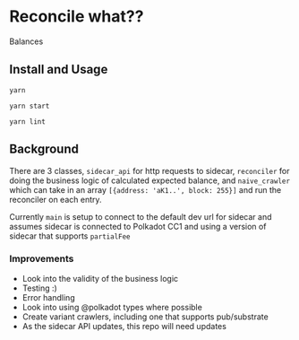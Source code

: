 # Reconcile what??

Balances

## Install and Usage

```
yarn
```

```
yarn start
```

```
yarn lint
```

## Background

There are 3 classes, `sidecar_api` for http requests to sidecar, `reconciler` for doing the business logic of calculated expected balance, and `naive_crawler` which can take in an array `[{address: 'aK1..', block: 255}]` and run the reconciler on each entry.

Currently `main` is setup to connect to the default dev url for sidecar and assumes sidecar is connected to Polkadot CC1 and using a version of sidecar that supports `partialFee`

### Improvements

- Look into the validity of the business logic
- Testing :)
- Error handling
- Look into using @polkadot types where possible
- Create variant crawlers, including one that supports pub/substrate
- As the sidecar API updates, this repo will need updates
